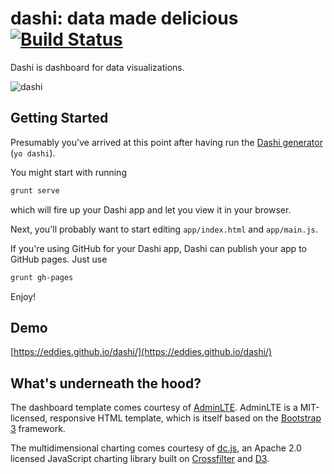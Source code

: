 # dashi: data made delicious [![Build Status](https://travis-ci.org/eddies/dashi.svg?branch=master)](https://travis-ci.org/eddies/dashi)
Dashi is dashboard for data visualizations.

![dashi](https://cloud.githubusercontent.com/assets/149985/7785904/b7e3c75a-01dc-11e5-90a4-fa6dc784e7e8.gif)

## Getting Started
Presumably you've arrived at this point after having run the [Dashi generator](https://github.com/eddies/generator-dashi) (`yo dashi`).

You might start with running
```bash
grunt serve
```

which will fire up your Dashi app and let you view it in your browser.

Next, you'll probably want to start editing `app/index.html` and `app/main.js`.

If you're using GitHub for your Dashi app, Dashi can publish your app to GitHub pages.
Just use
```bash
grunt gh-pages
```

Enjoy!

## Demo
[https://eddies.github.io/dashi/](https://eddies.github.io/dashi/)

## What's underneath the hood?
The dashboard template comes courtesy of [AdminLTE](https://almsaeedstudio.com/themes/AdminLTE/documentation/index.html). AdminLTE is a MIT-licensed, responsive HTML template, which is itself based on the [Bootstrap 3](http://getbootstrap.com/) framework.

The multidimensional charting comes courtesy of [dc.js](https://dc-js.github.io/dc.js/), an Apache 2.0 licensed JavaScript charting library built on [Crossfilter](https://square.github.io/crossfilter/) and [D3](http://d3js.org/).

 
